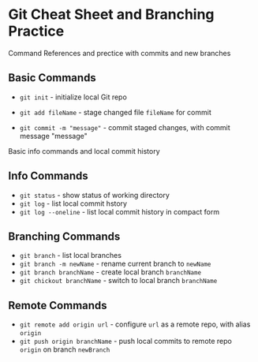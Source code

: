  # Git Cheat Sheet and Branching Practice


Command References and prectice with commits and new branches




 ## Basic Commands
 * `git init` - initialize local Git repo
 * `git add fileName` - stage changed file `fileName`
 for commit

 * `git commit -m "message"` - commit staged changes, with commit message "message"

 Basic info commands and local commit history
## Info Commands
 * `git status` - show status of working directory
 * `git log` - list local commit hstory
 * `git log --oneline` - list local commit history in compact form

 ## Branching Commands
 * `git branch` - list local branches
 * `git branch -m newName` - rename current branch to `newName`
 * `git branch branchName` - create local branch `branchName`
 * `git chickout branchName` - switch to local branch `branchName`

 ## Remote Commands
 * `git remote add origin url` - configure `url` as a remote repo, with alias `origin`
 * `git push origin branchName` - push local commits to remote repo ` origin` on branch `newBranch`